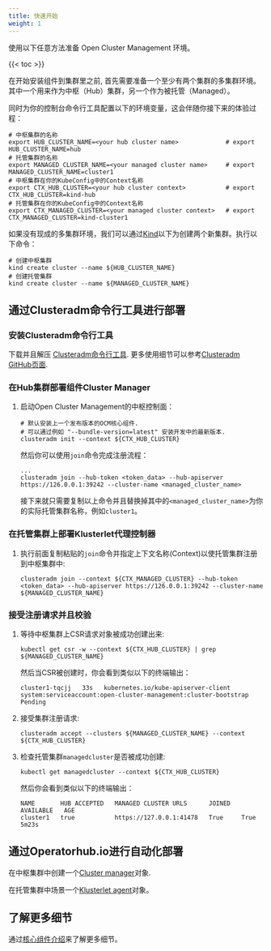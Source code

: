 ```yaml
---
title: 快速开始
weight: 1
---
```


使用以下任意方法准备 Open Cluster Management 环境。

<!-- spellchecker-disable -->

{{< toc >}}

在开始安装组件到集群里之前, 首先需要准备一个至少有两个集群的多集群环境。 其中一个用来作为中枢（Hub）集群，另一个作为被托管（Managed）。

同时为你的控制台命令行工具配置以下的环境变量，这会伴随你接下来的体验过程：

```Shell
# 中枢集群的名称
export HUB_CLUSTER_NAME=<your hub cluster name>             # export HUB_CLUSTER_NAME=hub
# 托管集群的名称
export MANAGED_CLUSTER_NAME=<your managed cluster name>     # export MANAGED_CLUSTER_NAME=cluster1
# 中枢集群在你的KubeConfig中的Context名称
export CTX_HUB_CLUSTER=<your hub cluster context>           # export CTX_HUB_CLUSTER=kind-hub
# 托管集群在你的KubeConfig中的Context名称
export CTX_MANAGED_CLUSTER=<your managed cluster context>   # export CTX_MANAGED_CLUSTER=kind-cluster1
```

如果没有现成的多集群环境，我们可以通过[Kind](https://kind.sigs.k8s.io)以下为创建两个新集群。执行以下命令：

```Shell
# 创建中枢集群
kind create cluster --name ${HUB_CLUSTER_NAME}
# 创建托管集群
kind create cluster --name ${MANAGED_CLUSTER_NAME}
```

## 通过Clusteradm命令行工具进行部署

### 安装Clusteradm命令行工具

下载并且解压 [Clusteradm命令行工具](https://github.com/open-cluster-management-io/clusteradm/releases/latest). 更多使用细节可以参考[Clusteradm GitHub页面](https://github.com/open-cluster-management-io/clusteradm/blob/main/README.md#quick-start).

### 在Hub集群部署组件Cluster Manager

1. 启动Open Cluster Management的中枢控制面：

   ```Shell
   # 默认安装上一个发布版本的OCM核心组件.
   # 可以通过例如 "--bundle-version=latest" 安装开发中的最新版本.
   clusteradm init --context ${CTX_HUB_CLUSTER}
   ```

   然后你可以使用`join`命令完成注册流程：

   ```Shell
   ...
   clusteradm join --hub-token <token_data> --hub-apiserver https://126.0.0.1:39242 --cluster-name <managed_cluster_name>
   ```

   接下来就只需要复制以上命令并且替换掉其中的`<managed_cluster_name>`为你的实际托管集群名称，例如`cluster1`。

### 在托管集群上部署Klusterlet代理控制器

1. 执行前面复制粘贴的`join`命令并指定上下文名称(Context)以使托管集群注册到中枢集群中:

   ```Shell
   clusteradm join --context ${CTX_MANAGED_CLUSTER} --hub-token <token_data> --hub-apiserver https://126.0.0.1:39242 --cluster-name ${MANAGED_CLUSTER_NAME}
   ```

### 接受注册请求并且校验 

1. 等待中枢集群上CSR请求对象被成功创建出来:

   ```Shell
   kubectl get csr -w --context ${CTX_HUB_CLUSTER} | grep ${MANAGED_CLUSTER_NAME}
   ```

   然后当CSR被创建时，你会看到类似以下的终端输出：

   ```Shell
   cluster1-tqcjj   33s   kubernetes.io/kube-apiserver-client   system:serviceaccount:open-cluster-management:cluster-bootstrap   Pending
   ```

2. 接受集群注册请求:

   ```Shell
   clusteradm accept --clusters ${MANAGED_CLUSTER_NAME} --context ${CTX_HUB_CLUSTER}
   ```

3. 检查托管集群`managedcluster`是否被成功创建:

   ```Shell
   kubectl get managedcluster --context ${CTX_HUB_CLUSTER}
   ```

   然后你会看到类似以下的终端输出：

   ```Shell
   NAME       HUB ACCEPTED   MANAGED CLUSTER URLS      JOINED   AVAILABLE   AGE
   cluster1   true           https://127.0.0.1:41478   True     True        5m23s
   ```

## 通过Operatorhub.io进行自动化部署

在中枢集群中创建一个[Cluster manager](https://operatorhub.io/operator/cluster-manager)对象.

在托管集群中场景一个[Klusterlet agent](https://operatorhub.io/operator/klusterlet)对象。

## 了解更多细节

通过[核心组件介绍](/getting-started/core)来了解更多细节。
